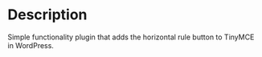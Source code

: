 # Description

Simple functionality plugin that adds the horizontal rule button to TinyMCE in WordPress.